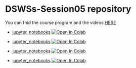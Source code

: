 # DSWSs-Session05 repository

You can fnid the course program and the videos [HERE](http://physics.ipm.ac.ir/~vafaei/scheduls/sess5.html)


- [jupyter_notebooks](https://github.com/vafaei-ar/DSWSs/blob/master/S05/notebooks/Sympy_intro.ipynb) [![Open In Colab](https://colab.research.google.com/assets/colab-badge.svg)](https://colab.research.google.com/github/vafaei-ar/DSWSs/blob/master/S05/notebooks/Sympy_intro.ipynb)

- [jupyter_notebooks](https://github.com/vafaei-ar/DSWSs/blob/master/S05/notebooks/Modeling.ipynb) [![Open In Colab](https://colab.research.google.com/assets/colab-badge.svg)](https://colab.research.google.com/github/vafaei-ar/DSWSs/blob/master/S05/notebooks/Modeling.ipynb)

- [jupyter_notebooks](https://github.com/vafaei-ar/DSWSs/blob/master/S05/notebooks/Story.ipynb) [![Open In Colab](https://colab.research.google.com/assets/colab-badge.svg)](https://colab.research.google.com/github/vafaei-ar/DSWSs/blob/master/S05/notebooks/Story.ipynb)

- [jupyter_notebooks](https://github.com/vafaei-ar/DSWSs/blob/master/S05/notebooks/Statistical_hypothesis_testing.ipynb) [![Open In Colab](https://colab.research.google.com/assets/colab-badge.svg)](https://colab.research.google.com/github/vafaei-ar/DSWSs/blob/master/S05/notebooks/Statistical_hypothesis_testing.ipynb)
